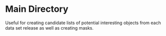 # Main Directory

Useful for creating candidate lists of potential interesting objects from each data set release as well as creating masks.

